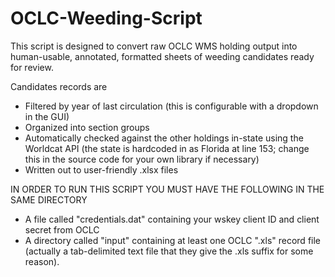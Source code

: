 # OCLC-Weeding-Script

This script is designed to convert raw OCLC WMS holding output into human-usable, annotated, formatted sheets of weeding candidates ready for review.

Candidates records are
- Filtered by year of last circulation (this is configurable with a dropdown in the GUI)
- Organized into section groups
- Automatically checked against the other holdings in-state using the Worldcat API (the state is hardcoded in as Florida at line 153; change this in the source code for your own library if necessary)
- Written out to user-friendly .xlsx files

IN ORDER TO RUN THIS SCRIPT YOU MUST HAVE THE FOLLOWING IN THE SAME DIRECTORY
- A file called "credentials.dat" containing your wskey client ID and client secret from OCLC
- A directory called "input" containing at least one OCLC ".xls" record file (actually a tab-delimited text file that they give the .xls suffix for some reason).
